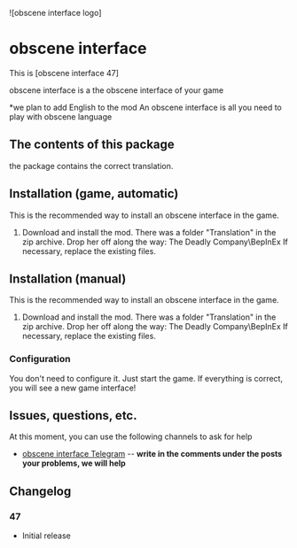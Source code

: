 ![obscene interface logo]

# obscene interface

This is [obscene interface 47]

obscene interface is a the obscene interface of your game

*we plan to add English to the mod
 An obscene interface is all you need to play with obscene language

## The contents of this package

the package contains the correct translation.

## Installation (game, automatic)

This is the recommended way to install an obscene interface in the game.

1. Download and install the mod. There was a folder "Translation" in the zip archive. Drop her off along the way: The Deadly Company\BepInEx
If necessary, replace the existing files.

## Installation (manual)

This is the recommended way to install an obscene interface in the game.

1. Download and install the mod. There was a folder "Translation" in the zip archive. Drop her off along the way: The Deadly Company\BepInEx
If necessary, replace the existing files.

### Configuration

You don't need to configure it. Just start the game. If everything is correct, you will see a new game interface!

## Issues, questions, etc.

At this moment, you can use the following channels to ask for help

* [obscene interface Telegram](https://t.me/modobscene) -- **write in the comments under the posts your problems, we will help**

## Changelog

### 47

* Initial release
